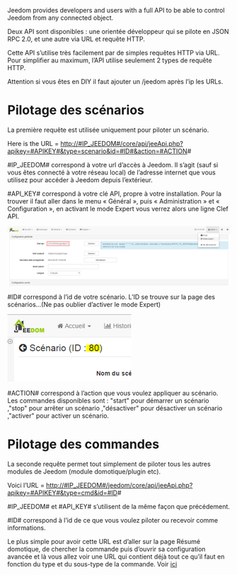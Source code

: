 Jeedom provides developers and users with a full API to be able to control Jeedom from any connected object.

Deux API sont disponibles : une orientée développeur qui se pilote en JSON RPC 2.0, et une autre via URL et requête HTTP.

Cette API s’utilise très facilement par de simples requêtes HTTP via URL. Pour simplifier au maximum, l’API utilise seulement 2 types de requête HTTP.

Attention si vous êtes en DIY il faut ajouter un /jeedom après l’ip les URLs.

Pilotage des scénarios
======================

La première requête est utilisée uniquement pour piloter un scénario.

Here is the URL = [http://\#IP\_JEEDOM\#/core/api/jeeApi.php?apikey=\#APIKEY\#&type=scenario&id=\#ID\#&action=\#ACTION](http://#IP_JEEDOM#/core/api/jeeApi.php?apikey=#APIKEY#&type=scenario&id=#ID#&action=#ACTION)\#

\#IP\_JEEDOM\# correspond à votre url d’accès à Jeedom. Il s’agit (sauf si vous êtes connecté à votre réseau local) de l’adresse internet que vous utilisez pour accéder à Jeedom depuis l’extérieur.

\#API\_KEY\# correspond à votre clé API, propre à votre installation. Pour la trouver il faut aller dans le menu « Général », puis « Administration » et « Configuration », en activant le mode Expert vous verrez alors une ligne Clef API.

![](../images/apihttp.jpg)

\#ID\# correspond à l’id de votre scénario. L’ID se trouve sur la page des scénarios…(Ne pas oublier d’activer le mode Expert)

![](../images/apihttp2.png)

\#ACTION\# correspond à l’action que vous voulez appliquer au scénario. Les commandes disponibles sont : "start" pour démarrer un scénario ,"stop" pour arrêter un scénario ,"désactiver" pour désactiver un scénario ,"activer" pour activer un scénario.

Pilotage des commandes
======================

La seconde requête permet tout simplement de piloter tous les autres modules de Jeedom (module domotique/plugin etc).

Voici l’URL = [http://\#IP\_JEEDOM\#/jeedom/core/api/jeeApi.php?apikey=\#APIKEY\#&type=cmd&id=\#ID](http://#IP_JEEDOM#/jeedom/core/api/jeeApi.php?apikey=#APIKEY#&type=cmd&id=#ID)\#

\#IP\_JEEDOM\# et \#API\_KEY\# s’utilisent de la même façon que précédement.

\#ID\# correspond à l’id de ce que vous voulez piloter ou recevoir comme informations.

Le plus simple pour avoir cette URL est d’aller sur la page Résumé domotique, de chercher la commande puis d’ouvrir sa configuration avancée et là vous allez voir une URL qui contient déjà tout ce qu’il faut en fonction du type et du sous-type de la commande. Voir [ici](https://jeedom.com/doc/documentation/core/fr_FR/doc-core-display.html#_informations_2)

